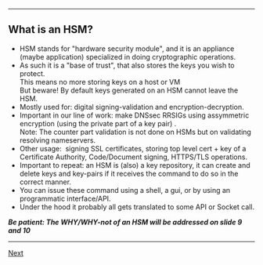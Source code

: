 ------------------
## What is an HSM?

-   HSM stands for "hardware security module", and it is an appliance
    (maybe application) specialized in doing cryptographic operations.
-   As such it is a "base of trust", that also stores the keys you wish to
    protect.<br> This means no more storing keys on a host or VM<br>
    But beware! By default keys generated on an HSM cannot leave the HSM.
-   Mostly used for: digital signing-validation and
    encryption-decryption.
-   Important in our line of work: make DNSsec RRSIGs using assymmetric encryption (using the private part of a key pair) .<br>
    Note: The counter part validation is not done on HSMs but on validating resolving nameservers.
-   Other usage:  signing SSL certificates, storing top level cert + key
    of a Certificate Authority, Code/Document signing, HTTPS/TLS
    operations.
-   Important to repeat: an HSM is (also) a key repository, it can create and
    delete keys and key-pairs if it receives the command to do so in the
    correct manner.
-   You can issue these command using a shell, a gui, or by using an
    programmatic interface/API.
-   Under the hood it probably all gets translated to some API or Socket
    call.

***Be patient: The WHY/WHY-not of an HSM will be addressed on slide 9 and 10***

--------------------
[Next](https://github.com/niek-sidn/hsm_workshop/blob/main/Slide02.md)
